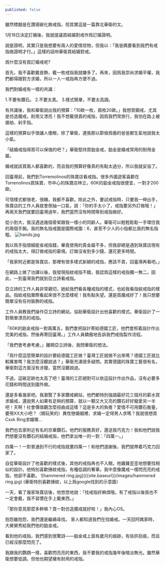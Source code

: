 ```yaml
---
published: false
---
```

雖然標題是在讚揚碳化鎢戒指，但其實這是一篇靠北華衛的文。

1月18日決定訂婚後，我就提議買結婚對戒作爲訂婚證明。

說是證明，其實只是我想要有兩人的愛情信物，但我以：「我爸媽要看到我們有戒指做證明才行。」這樣的話哄華衛買結婚對戒。

爲什麼沒有買訂婚戒呢?

首先，我不喜歡戴首飾，戴一枚戒指我就嫌多了。再來，因爲我崇尚求婚平權，我們都得跟對方求婚，所以一人一戒指再方便不過。

我們對婚戒有一樣的共識：

1.不要有鑽石。
2.不要太貴。
3.樣式簡單，不要太高調。

有共識後，我和華衛說出我的預算：「10歐一枚，兩枚20歐。」我想買鋼戒，尤其是仿造魔戒，耐用又漂亮！我不想戴很貴的戒指，因爲我們常旅行，我怕在路上被搶劫、剁手指。

這樣的預算似乎很讓人傻眼，除了華衛，連我那以節儉爲傲的爸爸都生氣地說我太小氣。

「結婚戒指得買可以保值的吧？」華衛堅持買鉑金戒，鉑金是婚戒常用的耐用金屬。

婚戒就該買兩人都喜歡的，而且我的預算好像真的有點太過分，所以我就妥協了。

回臺灣前，我們到Torremolinos的珠寶店看戒指。很多外國遊客喜歡在Torrenolinos買珠寶，市中心的珠寶店林立，60K的鉑金戒指很便宜，一對才200歐。

可惜樣式都很老、很醜，我都不喜歡。除此之外，要試戒指時，只要我一伸出手，珠寶店的工作人員就會倒抽一口氣，說：「你的手太小了，戒指要另外訂做哦！」再兩天我們就要回臺灣過年，我們當然沒有時間等到戒指做好。

從小到大，我沒遇過幾個骨架跟我一樣小的同齡人。華衛可以輕輕鬆鬆一手環住我的兩個手腕。我的無名指戒圍是國際戒圍：6，甚至不少人的小指都比我的無名指粗。
![hands.jpg]({{site.baseurl}}/images/hands.jpg)

我以爲手指很細能省戒指錢，畢竟使用的貴金屬不多，但我卻總是遇到珠寶店現有的戒指太大，得訂做戒指的窘境。訂做沒省到多少錢，還花更多時間。

「我家附近都是珠寶店，那裡有很多樣式新穎的戒指，應該不貴，回臺灣再看吧。」

在網路上做了功課以後，我發現指紋戒指不錯，我認爲這樣的戒指獨一無二。因此，一到臺灣我們就到亞立詩看戒指。

亞立詩的工作人員非常親切，她給我們看各種戒指的樣式，也給我看指紋戒指的樣品。指紋戒指實際看起來很不怎麼樣呢！我有點失望。還是買魔戒好了！我只想要簡單沒有任何裝飾的戒指。

工作人員教我們操作亞立詩的網站，協助華衛設計出他喜歡的樣式。華衛設計了一對簡單漂亮的戒指。

「60K的鉑金戒指一對兩萬五，我們會把設計寄給德國工匠，他們會照着設計作出完美的戒指，然後再寄回臺灣。」工作人員驕傲地告訴我們戒指製作流程。

「我們會考慮考慮。」離開亞立詩後，我問華衛的想法。

「爲什麼這麼簡單的設計要給德國工匠做？臺灣工匠就做不出來嗎？德國工匠就比較厲害嗎？我怎麼沒聽說過？」華衛充滿很多疑問。其實德國的珠寶工藝很有名，華衛對這方面沒有涉獵，當然沒聽說過。

不過，這碳足跡也太高了吧！臺灣的工匠絕對可以依這設計作出作品，沒有必要多花錢和時間送到國外做。

還是多看幾家吧。我瀏覽了多家鑽戒網站，他們都特別強調最好花三個月的薪水買求婚戒，還說男人如果有足夠的預算，就以一顆又大又亮的鑽石好好寵愛另一半吧！天啊！社會價值觀怎麼扭曲成這樣？這是多大的負擔？愛情不可用鑽石衡量，要用XX大小吧？（開玩笑的）異性戀婚姻裡，求婚一定得男人求嗎？我就很想買Cxxk Ring求婚哪...

我們也去家附近有名的京華鑽石。他們的服務真好，還送我巧克力！我和他們說我們想要沒有鑽石的結婚戒指，他們拿出唯一的一對：「四萬一。」

四萬一！一對普通到不行的戒指就要四萬一！和他們道謝後，我們就帶着巧克力回家了。

自從華衛設計了他喜歡的樣式後，其他的戒指再也不入眼。他雞雞歪歪地想要找相似的設計。他特別喜歡捶紋戒指，有種低調的奢華。我中意像魔戒一樣閃亮亮的戒指，他卻不喜歡。
![hammered ring.jpg]({{site.baseurl}}/images/hammered ring.jpg)
(華衛特別喜歡捶紋，以上爲google找到的示意圖）


一天，看了幾家珠寶店後，他悠悠地說：「找戒指好麻煩哦。有了戒指以後我也不一定會戴，我不習慣在手上戴東西。」

「那你意見那麼多幹嘛？買一對仿造魔戒就好啦！」我內心OS。

抱怨雖抱怨，我們還是繼續尋找。
家人都知道我們在找婚戒。一天回阿媽家時，大舅舅秀給我們他的鉑金戒。

看到他的戒指，我們感到很驚訝——鉑金戒上面有歲月的痕跡，有些許刮痕，而且已經沒那麼閃亮了。

我跟我的鸚鵡一樣，喜歡閃亮亮的東西，我不要我的戒指幾年後暗淡無光。雖然華衛想要低調，但他也期望擁有耐用的戒指。
